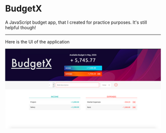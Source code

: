 # BudgetX

A JavaScript budget app, that I created for practice purposes. It's still helpful though!
<hr>

  Here is the UI of the application

![App UI](BudgetXUI.png)
